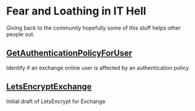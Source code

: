 # Fear and Loathing in IT Hell
Giving back to the community hopefully some of this stuff helps other people out.
## [GetAuthenticationPolicyForUser](https://github.com/fearandloathinginithell/Ameglian-Major-Cow/blob/master/GetAuthenticationPolicyForUser.ps1)

Identify if an exchange online user is affected by an authentication policy 

## [LetsEncryptExchange](https://github.com/fearandloathinginithell/Ameglian-Major-Cow/blob/master/LetsEncryptExchange.ps1)

Initial draft of LetsEncrypt for Exchange
